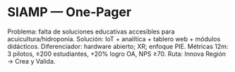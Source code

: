 # SIAMP — One‑Pager
Problema: falta de soluciones educativas accesibles para acuicultura/hidroponía.
Solución: IoT + analítica + tablero web + módulos didácticos.
Diferenciador: hardware abierto; XR; enfoque PIE.
Métricas 12m: 3 pilotos, ≥200 estudiantes, +20% logro OA, NPS ≥70.
Ruta: Innova Región → Crea y Valida.
